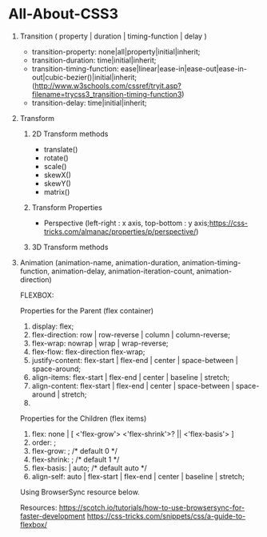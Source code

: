 # All-About-CSS3

1. Transition ( property | duration | timing-function | delay )
	- transition-property: none|all|property|initial|inherit;
	- transition-duration: time|initial|inherit;
	- transition-timing-function: ease|linear|ease-in|ease-out|ease-in-out|cubic-bezier()|initial|inherit; (http://www.w3schools.com/cssref/tryit.asp?filename=trycss3_transition-timing-function3)
	- transition-delay: time|initial|inherit;
	
2. Transform
	1. 2D Transform methods
		- translate()
		- rotate()
		- scale()
		- skewX()
		- skewY()
		- matrix()
	2. Transform Properties 
		- Perspective (left-right : x axis, top-bottom : y axis;https://css-tricks.com/almanac/properties/p/perspective/)
		
	3. 3D Transform methods
3. Animation (animation-name, animation-duration, animation-timing-function, animation-delay, animation-iteration-count, animation-direction)

	FLEXBOX: 

	Properties for the Parent (flex container)

	1. display: flex;
	2. flex-direction: row | row-reverse | column | column-reverse;
	3. flex-wrap: nowrap | wrap | wrap-reverse;
	4. flex-flow: flex-direction flex-wrap;
	5. justify-content: flex-start | flex-end | center | space-between | space-around;
	6. align-items: flex-start | flex-end | center | baseline | stretch;
	7. align-content: flex-start | flex-end | center | space-between | space-around | stretch;
	8. 

	Properties for the Children (flex items)

	1. flex: none | [ <'flex-grow'> <'flex-shrink'>? || <'flex-basis'> ]
	2. order: <integer>;
	3. flex-grow: <number>; /* default 0 */
	4. flex-shrink: <number>; /* default 1 */
	5. flex-basis: <length> | auto; /* default auto */
	6. align-self: auto | flex-start | flex-end | center | baseline | stretch;



	Using BrowserSync resource below.

	Resources: 
	https://scotch.io/tutorials/how-to-use-browsersync-for-faster-development
	https://css-tricks.com/snippets/css/a-guide-to-flexbox/

